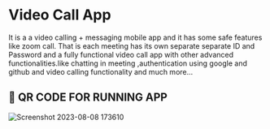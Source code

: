 # Video Call App

It is a a video calling + messaging mobile app and it has some safe features like zoom call.
That is each meeting has its own separate separate ID and Password and a fully functional 
video call app with other advanced functionalities.like chatting in meeting ,authentication
using google and github and video calling functionality and much more...

## 🚀 QR CODE FOR RUNNING APP

![Screenshot 2023-08-08 173610](https://github.com/Febin-Joseph/video-call-app/assets/128711401/e1a816e9-116a-4801-bcd8-66134e9fe241)
